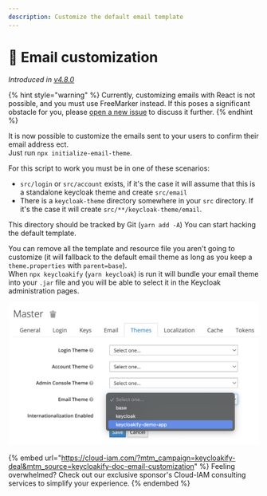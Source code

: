 ```yaml
---
description: Customize the default email template
---
```


# 📧 Email customization

_Introduced in_ [_v4.8.0_](https://github.com/InseeFrLab/keycloakify/releases/tag/v4.8.0)

{% hint style="warning" %}
Currently, customizing emails with React is not possible, and you must use FreeMarker instead. If this poses a significant obstacle for you, please [open a new issue](https://github.com/keycloakify/keycloakify/issues/new) to discuss it further.
{% endhint %}

It is now possible to customize the emails sent to your users to confirm their email address ect.\
Just run `npx initialize-email-theme`.

For this script to work you must be in one of these scenarios:

* `src/login` or `src/account` exists, if it's the case it will assume that this is a standalone keycloak theme and create `src/email`
* There is a `keycloak-theme` directory somewhere in your `src` directory. If it's the case it will create `src/**/keycloak-theme/email`.

This directory should be tracked by Git (`yarn add -A`) You can start hacking the default template.

You can remove all the template and resource file you aren't going to customize (it will fallback to the default email theme as long as you keep a `theme.properties` with `parent=base`).  \
When `npx keycloakify` (`yarn keycloak`) is run it will bundle your email theme into your `.jar` file and you will be able to select it in the Keycloak administration pages.

![Selecting your email theme in the Keycloak admin](.gitbook/assets/email.png)

{% embed url="https://cloud-iam.com/?mtm_campaign=keycloakify-deal&mtm_source=keycloakify-doc-email-customization" %}
Feeling overwhelmed? Check out our exclusive sponsor's Cloud-IAM consulting services to simplify your experience.
{% endembed %}
